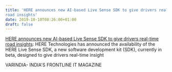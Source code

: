 ```yaml
---
title: 'HERE announces new AI-based Live Sense SDK to give drivers real-time
road insights'
date: 2019-10-10T08:26:00+01:00
draft: false
---
```


[HERE announces new AI-based Live Sense SDK to give drivers real-time road insights](https://varindia.com/news/here-announces-new-aibased-live-sense-sdk-to-give-drivers-realtime-road-insights#.XZ7dC1VD1po.blogger): HERE Technologies has announced the availability of the HERE Live Sense SDK, a new software development kit (SDK), currently in beta, designed to give drivers real-time insight  
  
VARINDIA- INDIA'S FRONTLINE IT MAGAZINE
